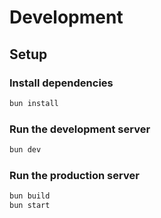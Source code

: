 # Development

## Setup

### Install dependencies

```bash
bun install
```

### Run the development server

```bash
bun dev
```

### Run the production server

```bash
bun build
bun start
```
